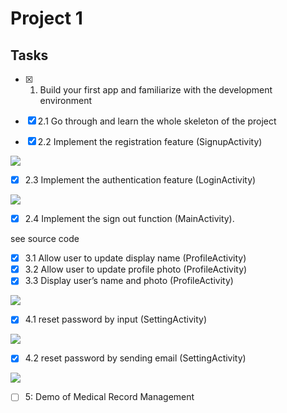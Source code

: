 # Project 1

## Tasks

- [x] 1. Build your first app and familiarize with the development environment

- [x] 2.1 Go through and learn the whole skeleton of the project
- [x] 2.2 Implement the registration feature (SignupActivity)

![](./demo-assets/signup.png)

- [x] 2.3 Implement the authentication feature (LoginActivity)

![](./demo-assets/login.png)

- [x] 2.4 Implement the sign out function (MainActivity).

see source code

- [x] 3.1 Allow user to update display name (ProfileActivity)
- [x] 3.2 Allow user to update profile photo (ProfileActivity)
- [x] 3.3 Display user’s name and photo (ProfileActivity)

![](./demo-assets/profile.png)

- [x] 4.1 reset password by input (SettingActivity)

![](./demo-assets/reset.png)

- [x] 4.2 reset password by sending email (SettingActivity)

![](./demo-assets/reset-notification.png)

- [ ] 5: Demo of Medical Record Management


